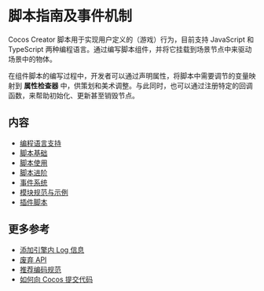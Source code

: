 # 脚本指南及事件机制

Cocos Creator 脚本用于实现用户定义的（游戏）行为，目前支持 JavaScript 和 TypeScript 两种编程语言。通过编写脚本组件，并将它挂载到场景节点中来驱动场景中的物体。

在组件脚本的编写过程中，开发者可以通过声明属性，将脚本中需要调节的变量映射到 **属性检查器** 中，供策划和美术调整。与此同时，也可以通过注册特定的回调函数，来帮助初始化、更新甚至销毁节点。

## 内容

- [编程语言支持](./language-support.md)
- [脚本基础](./script-basics.md)
- [脚本使用](./usage.md)
- [脚本进阶](./reference-class.md)
- [事件系统](../engine/event/index.md)
- [模块规范与示例](./modules/index.md)
- [插件脚本](./external-scripts.md)

## 更多参考

- [添加引擎内 Log 信息](./log.md)
- [废弃 API](./deprecated.md)
- [推荐编码规范](./reference/coding-standards.md)
- [如何向 Cocos 提交代码](../submit-pr/submit-pr.md)
